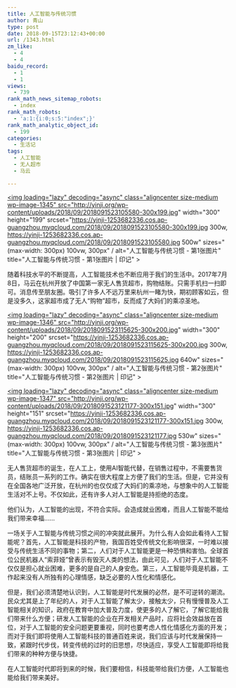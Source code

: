 ```yaml
---
title: 人工智能与传统习惯
author: 青山
type: post
date: 2018-09-15T23:12:43+00:00
url: /1343.html
zm_like:
  - 4
  - 4
baidu_record:
  - 1
  - 1
views:
  - 739
rank_math_news_sitemap_robots:
  - index
rank_math_robots:
  - 'a:1:{i:0;s:5:"index";}'
rank_math_analytic_object_id:
  - 199
categories:
  - 生活记
tags:
  - 人工智能
  - 无人超市
  - 马云

---
```

<a href="http://yinji.org/wp-content/uploads/2018/09/2018091523105580.jpg" loading="lazy" rel="sponsored" data-fancybox="gallery"><img loading="lazy" decoding="async" class="aligncenter size-medium wp-image-1345" src="http://yinji.org/wp-content/uploads/2018/09/2018091523105580-300x199.jpg" width="300" height="199" srcset="https://yinji-1253682336.cos.ap-guangzhou.myqcloud.com/2018/09/2018091523105580-300x199.jpg 300w, https://yinji-1253682336.cos.ap-guangzhou.myqcloud.com/2018/09/2018091523105580.jpg 500w" sizes="(max-width: 300px) 100vw, 300px" / alt="人工智能与传统习惯 - 第1张图片" title="人工智能与传统习惯 - 第1张图片 | 印记" ></a>

随着科技水平的不断提高，人工智能技术也不断应用于我们的生活中。2017年7月8日，马云在杭州开放了中国第一家无人售货超市，购物结账。只需手机扫一扫即可。消息传至朋友圈。吸引了许多人不远万里来杭州一睹为快，期初顾客如云，但是没多久，这家超市成了无人“购物”超市，反而成了大妈们的乘凉圣地。

<a href="http://yinji.org/wp-content/uploads/2018/09/2018091523115625.jpg" loading="lazy" rel="sponsored" data-fancybox="gallery"><img loading="lazy" decoding="async" class="aligncenter size-medium wp-image-1346" src="http://yinji.org/wp-content/uploads/2018/09/2018091523115625-300x200.jpg" width="300" height="200" srcset="https://yinji-1253682336.cos.ap-guangzhou.myqcloud.com/2018/09/2018091523115625-300x200.jpg 300w, https://yinji-1253682336.cos.ap-guangzhou.myqcloud.com/2018/09/2018091523115625.jpg 640w" sizes="(max-width: 300px) 100vw, 300px" / alt="人工智能与传统习惯 - 第2张图片" title="人工智能与传统习惯 - 第2张图片 | 印记" ></a>

<a href="http://yinji.org/wp-content/uploads/2018/09/2018091523121177.jpg" loading="lazy" rel="sponsored" data-fancybox="gallery"><img loading="lazy" decoding="async" class="aligncenter size-medium wp-image-1347" src="http://yinji.org/wp-content/uploads/2018/09/2018091523121177-300x151.jpg" width="300" height="151" srcset="https://yinji-1253682336.cos.ap-guangzhou.myqcloud.com/2018/09/2018091523121177-300x151.jpg 300w, https://yinji-1253682336.cos.ap-guangzhou.myqcloud.com/2018/09/2018091523121177.jpg 530w" sizes="(max-width: 300px) 100vw, 300px" / alt="人工智能与传统习惯 - 第3张图片" title="人工智能与传统习惯 - 第3张图片 | 印记" ></a>

无人售货超市的诞生，在人工上，使用AI智能代替，在销售过程中，不需要售货员，结账员一系列的工作。确实在很大程度上方便了我们的生活。但是，它并没有在全国各地广泛开放，在杭州的也仅仅成了大妈们的乘凉地，与想象中的人工智能生活对不上号。不仅如此，还有许多人对人工智能是持拒绝的态度。

他们认为，人工智能的出现，不符合实际。会造成就业困难，而且人工智能不能给我们带来幸福……

一场关于人工智能与传统习惯之间的冲突就此展开。为什么有人会如此看待人工智能呢？首先，人工智能是科技的产物，我国百姓受传统文化影响很深，一时难以接受与传统生活不同的事物；第二，人们对于人工智能更是一种恐惧和害怕。全球首位公民机器人“索菲娅”曾表示有毁灭人类的想法，由此可见，人们对于人工智能不仅仅是担心就业困难，更多的是自己的人身安危。第三，人工智能毕竟是机器，工作起来没有人所独有的心理情感，缺乏必要的人性化和情感化。

但是，我们必须清楚地认识到，人工智能是时代发展的必然，是不可逆转的潮流。民众尤其是上了年纪的人，对于人工智能了解太少，接触太少，只有慢慢普及人工智能相关的知识，政府在教育中加大普及力度，使更多的人了解它，了解它能给我们带来什么方便；研发人工智能的企业在开发相关产品时，应将社会效益放在首位，对于人工智能的安全问题更要重视，同时也要考虑人性化情感化方面的开发；而对于我们即将使用人工智能科技的普通百姓来说，我们应该与时代发展保持一致，紧跟时代步伐，转变传统的过时的旧思想，尽快适应，享受人工智能即将给我们带来的种种方便与快捷。

在人工智能时代即将到来的时候，我们要相信，科技能带给我们方便，人工智能也能给我们带来美好。